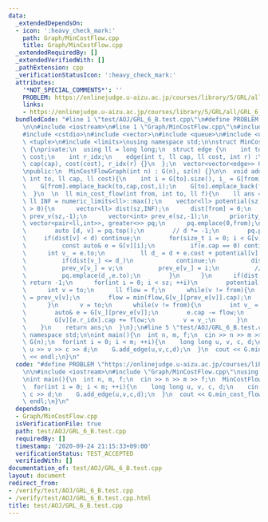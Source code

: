 ```yaml
---
data:
  _extendedDependsOn:
  - icon: ':heavy_check_mark:'
    path: Graph/MinCostFlow.cpp
    title: Graph/MinCostFlow.cpp
  _extendedRequiredBy: []
  _extendedVerifiedWith: []
  _pathExtension: cpp
  _verificationStatusIcon: ':heavy_check_mark:'
  attributes:
    '*NOT_SPECIAL_COMMENTS*': ''
    PROBLEM: https://onlinejudge.u-aizu.ac.jp/courses/library/5/GRL/all/GRL_6_B
    links:
    - https://onlinejudge.u-aizu.ac.jp/courses/library/5/GRL/all/GRL_6_B
  bundledCode: "#line 1 \"test/AOJ/GRL_6_B.test.cpp\"\n#define PROBLEM \"https://onlinejudge.u-aizu.ac.jp/courses/library/5/GRL/all/GRL_6_B\"\
    \n\n#include <iostream>\n#line 1 \"Graph/MinCostFlow.cpp\"\n#include <cassert>\n\
    #include <cstdio>\n#include <vector>\n#include <queue>\n#include <utility>\n#include\
    \ <tuple>\n#include <limits>\nusing namespace std;\n\nstruct MinCostFlowGraph\
    \ {\nprivate:\n  using ll = long long;\n  struct edge {\n    int to;\n    ll cap,\
    \ cost;\n    int r_idx;\n    edge(int t, ll cap, ll cost, int r) :\n      to(t),\
    \ cap(cap), cost(cost), r_idx(r) {}\n  };\n  vector<vector<edge>> G;\n  int sz;\n\
    \npublic:\n  MinCostFlowGraph(int n) : G(n), sz(n) {}\n\n  void add_edge(int from,\
    \ int to, ll cap, ll cost){\n    int i = G[to].size(), i_ = G[from].size();\n\
    \    G[from].emplace_back(to,cap,cost,i);\n    G[to].emplace_back(from,0,-cost,i_);\n\
    \  }\n  \n  ll min_cost_flow(int from, int to, ll f){\n    ll ans = 0;\n    const\
    \ ll INF = numeric_limits<ll>::max();\n    vector<ll> potential(sz);\n    while(f\
    \ > 0){\n      vector<ll> dist(sz,INF);\n      dist[from] = 0;\n      vector<int>\
    \ prev_v(sz,-1);\n      vector<int> prev_e(sz,-1);\n      priority_queue<pair<ll,int>,\
    \ vector<pair<ll,int>>, greater<>> pq;\n      pq.emplace(0,from);\n      while(pq.size()){\n\
    \        auto [d, v] = pq.top();\n        // d *= -1;\n        pq.pop();\n   \
    \     if(dist[v] < d) continue;\n        for(size_t i = 0; i < G[v].size(); ++i){\n\
    \          const auto& e = G[v][i];\n          if(e.cap == 0) continue;\n    \
    \      int v_ = e.to;\n          ll d_ = d + e.cost + potential[v] - potential[v_];\n\
    \          if(dist[v_] <= d_)\n            continue;\n          dist[v_] = d_;\n\
    \          prev_v[v_] = v;\n          prev_e[v_] = i;\n          // pq.emplace(-d_,e.to);\n\
    \          pq.emplace(d_,e.to);\n        }\n      }\n      if(dist[to] >= INF)\
    \ return -1;\n      for(int i = 0; i < sz; ++i)\n        potential[i] += dist[i];\n\
    \      int v = to;\n      ll flow = f;\n      while(v != from){\n        int v_\
    \ = prev_v[v];\n        flow = min(flow,G[v_][prev_e[v]].cap);\n        v = v_;\n\
    \      }\n      v = to;\n      while(v != from){\n        int v_ = prev_v[v];\n\
    \        auto& e = G[v_][prev_e[v]];\n        e.cap -= flow;\n        ans += flow*e.cost;\n\
    \        G[v][e.r_idx].cap += flow;\n        v = v_;\n      }\n      f -= flow;\n\
    \    }\n    return ans;\n  }\n};\n#line 5 \"test/AOJ/GRL_6_B.test.cpp\"\nusing\
    \ namespace std;\n\nint main(){\n  int n, m, f;\n  cin >> n >> m >> f;\n  MinCostFlowGraph\
    \ G(n);\n  for(int i = 0; i < m; ++i){\n    long long u, v, c, d;\n    cin >>\
    \ u >> v >> c >> d;\n    G.add_edge(u,v,c,d);\n  }\n  cout << G.min_cost_flow(0,n-1,f)\
    \ << endl;\n}\n"
  code: "#define PROBLEM \"https://onlinejudge.u-aizu.ac.jp/courses/library/5/GRL/all/GRL_6_B\"\
    \n\n#include <iostream>\n#include \"Graph/MinCostFlow.cpp\"\nusing namespace std;\n\
    \nint main(){\n  int n, m, f;\n  cin >> n >> m >> f;\n  MinCostFlowGraph G(n);\n\
    \  for(int i = 0; i < m; ++i){\n    long long u, v, c, d;\n    cin >> u >> v >>\
    \ c >> d;\n    G.add_edge(u,v,c,d);\n  }\n  cout << G.min_cost_flow(0,n-1,f) <<\
    \ endl;\n}\n"
  dependsOn:
  - Graph/MinCostFlow.cpp
  isVerificationFile: true
  path: test/AOJ/GRL_6_B.test.cpp
  requiredBy: []
  timestamp: '2020-09-24 21:15:33+09:00'
  verificationStatus: TEST_ACCEPTED
  verifiedWith: []
documentation_of: test/AOJ/GRL_6_B.test.cpp
layout: document
redirect_from:
- /verify/test/AOJ/GRL_6_B.test.cpp
- /verify/test/AOJ/GRL_6_B.test.cpp.html
title: test/AOJ/GRL_6_B.test.cpp
---
```

